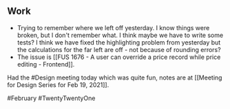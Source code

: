 ## Work 
- Trying to remember where we left off yesterday. I know things were broken, but I don't remember what. I think maybe we have to write some tests? I think we have fixed the highlighting problem from yesterday but the calculations for the far left are off - not because of rounding errors? 
- The issue is [[FUS 1676 - A user can override a price record while price editing - Frontend]].


Had the #Design meeting today which was quite fun, notes are at [[Meeting for Design Series for Feb 19, 2021]].

#February #TwentyTwentyOne